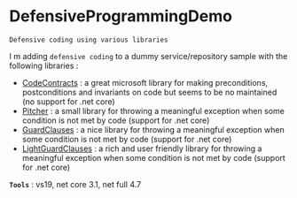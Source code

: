# DefensiveProgrammingDemo
```
Defensive coding using various libraries
```

I m adding `defensive coding` to a dummy service/repository sample with the following libraries :
- [CodeContracts](https://docs.microsoft.com/en-us/dotnet/framework/debug-trace-profile/code-contracts) :
a great microsoft library for making preconditions, postconditions and invariants on code but seems to be no maintained (no support for .net core)
- [Pitcher](https://github.com/akamsteeg/Pitcher) :
a small library for throwing a meaningful exception when some condition is not met by code (support for .net core)
- [GuardClauses](https://github.com/ardalis/GuardClauses) :
a nice library for throwing a meaningful exception when some condition is not met by code (support for .net core)
- [LightGuardClauses](https://github.com/feO2x/Light.GuardClauses) :
a rich and user friendly library for throwing a meaningful exception when some condition is not met by code (support for .net core)

**`Tools`** : vs19, net core 3.1, net full 4.7